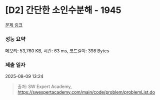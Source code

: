 # [D2] 간단한 소인수분해 - 1945 

[문제 링크](https://swexpertacademy.com/main/code/problem/problemDetail.do?contestProbId=AV5Pl0Q6ANQDFAUq) 

### 성능 요약

메모리: 53,760 KB, 시간: 63 ms, 코드길이: 398 Bytes

### 제출 일자

2025-08-09 13:24



> 출처: SW Expert Academy, https://swexpertacademy.com/main/code/problem/problemList.do